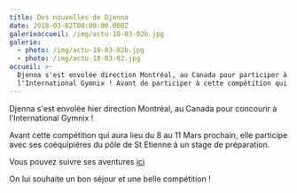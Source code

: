 ```yaml
---
title: Des nouvelles de Djenna
date: 2018-03-02T00:00:00.000Z
galerieaccueil: /img/actu-18-03-02b.jpg
galerie:
  - photo: /img/actu-18-03-02b.jpg
  - photo: /img/actu-18-03-02.jpg
accueil: >-
  Djenna s'est envolée direction Montréal, au Canada pour participer à
  l'International Gymnix ! Avant de participer à cette compétition qui aura
---
```

Djenna s'est envolée hier direction Montréal, au Canada pour concourir à l'International Gymnix !

Avant cette compétition qui aura lieu du 8 au 11 Mars prochain, elle participe avec ses coéquipières du pôle de St Etienne à un stage de préparation.

Vous pouvez suivre ses aventures [ici](http://saintegymnix.wordpress.com/)

On lui souhaite un bon séjour et une belle compétition !

